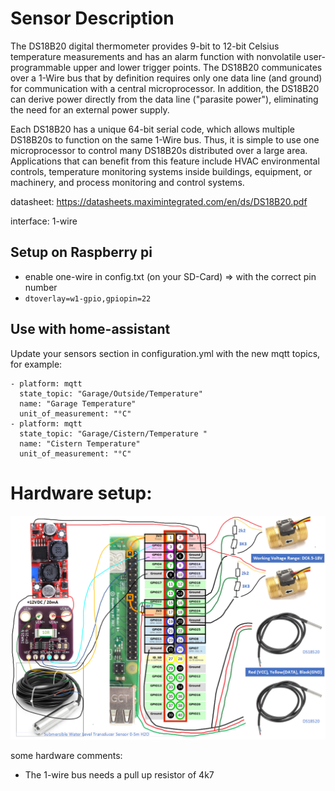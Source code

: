 # Sensor Description
The DS18B20 digital thermometer provides 9-bit to 12-bit Celsius temperature measurements and has an alarm function with nonvolatile user-programmable upper and lower trigger points. The DS18B20 communicates over a 1-Wire bus that by definition requires only one data line (and ground) for communication with a central microprocessor. In addition, the DS18B20 can derive power directly from the data line ("parasite power"), eliminating the need for an external power supply.

Each DS18B20 has a unique 64-bit serial code, which allows multiple DS18B20s to function on the same 1-Wire bus. Thus, it is simple to use one microprocessor to control many DS18B20s distributed over a large area. Applications that can benefit from this feature include HVAC environmental controls, temperature monitoring systems inside buildings, equipment, or machinery, and process monitoring and control systems.

datasheet: https://datasheets.maximintegrated.com/en/ds/DS18B20.pdf 

interface: 1-wire

## Setup on Raspberry pi 
  - enable one-wire in config.txt (on your SD-Card) => with the correct pin number
  - ```dtoverlay=w1-gpio,gpiopin=22```


## Use with home-assistant
Update your sensors section in configuration.yml with the new mqtt topics, for example:
```
- platform: mqtt
  state_topic: "Garage/Outside/Temperature"
  name: "Garage Temperature"
  unit_of_measurement: "°C"
- platform: mqtt
  state_topic: "Garage/Cistern/Temperature "
  name: "Cistern Temperature"
  unit_of_measurement: "°C"
``` 

# Hardware setup:
![screenshot](../../docs/images/hw.png?raw=true)

some hardware comments:
- The 1-wire bus needs a pull up resistor of 4k7

